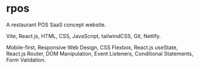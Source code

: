 # rpos

A restaurant POS SaaS concept website.

Vite, React.js, HTML, CSS, JavaScript, tailwindCSS, Git, Netlify.

Mobile-first, Responsive Web Design, CSS Flexbox, React.js useState, React.js Router, DOM Manipulation, Event Listeners, Conditional Statements, Form Validation.
